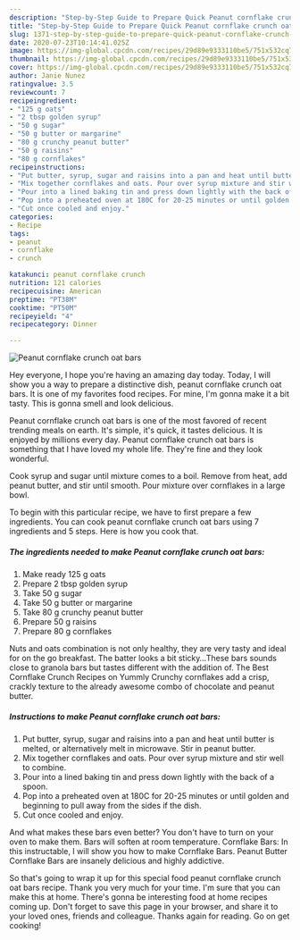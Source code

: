```yaml
---
description: "Step-by-Step Guide to Prepare Quick Peanut cornflake crunch oat bars"
title: "Step-by-Step Guide to Prepare Quick Peanut cornflake crunch oat bars"
slug: 1371-step-by-step-guide-to-prepare-quick-peanut-cornflake-crunch-oat-bars
date: 2020-07-23T10:14:41.025Z
image: https://img-global.cpcdn.com/recipes/29d89e9333110be5/751x532cq70/peanut-cornflake-crunch-oat-bars-recipe-main-photo.jpg
thumbnail: https://img-global.cpcdn.com/recipes/29d89e9333110be5/751x532cq70/peanut-cornflake-crunch-oat-bars-recipe-main-photo.jpg
cover: https://img-global.cpcdn.com/recipes/29d89e9333110be5/751x532cq70/peanut-cornflake-crunch-oat-bars-recipe-main-photo.jpg
author: Janie Nunez
ratingvalue: 3.5
reviewcount: 7
recipeingredient:
- "125 g oats"
- "2 tbsp golden syrup"
- "50 g sugar"
- "50 g butter or margarine"
- "80 g crunchy peanut butter"
- "50 g raisins"
- "80 g cornflakes"
recipeinstructions:
- "Put butter, syrup, sugar and raisins into a pan and heat until butter is melted, or alternatively melt in microwave. Stir in peanut butter."
- "Mix together cornflakes and oats. Pour over syrup mixture and stir well to combine."
- "Pour into a lined baking tin and press down lightly with the back of a spoon."
- "Pop into a preheated oven at 180C for 20-25 minutes or until golden and beginning to pull away from the sides if the dish."
- "Cut once cooled and enjoy."
categories:
- Recipe
tags:
- peanut
- cornflake
- crunch

katakunci: peanut cornflake crunch 
nutrition: 121 calories
recipecuisine: American
preptime: "PT38M"
cooktime: "PT50M"
recipeyield: "4"
recipecategory: Dinner

---
```



![Peanut cornflake crunch oat bars](https://img-global.cpcdn.com/recipes/29d89e9333110be5/751x532cq70/peanut-cornflake-crunch-oat-bars-recipe-main-photo.jpg)

Hey everyone, I hope you're having an amazing day today. Today, I will show you a way to prepare a distinctive dish, peanut cornflake crunch oat bars. It is one of my favorites food recipes. For mine, I'm gonna make it a bit tasty. This is gonna smell and look delicious.

Peanut cornflake crunch oat bars is one of the most favored of recent trending meals on earth. It's simple, it's quick, it tastes delicious. It is enjoyed by millions every day. Peanut cornflake crunch oat bars is something that I have loved my whole life. They're fine and they look wonderful.

Cook syrup and sugar until mixture comes to a boil. Remove from heat, add peanut butter, and stir until smooth. Pour mixture over cornflakes in a large bowl.


To begin with this particular recipe, we have to first prepare a few ingredients. You can cook peanut cornflake crunch oat bars using 7 ingredients and 5 steps. Here is how you cook that.

<!--inarticleads1-->

##### The ingredients needed to make Peanut cornflake crunch oat bars:

1. Make ready 125 g oats
1. Prepare 2 tbsp golden syrup
1. Take 50 g sugar
1. Take 50 g butter or margarine
1. Take 80 g crunchy peanut butter
1. Prepare 50 g raisins
1. Prepare 80 g cornflakes


Nuts and oats combination is not only healthy, they are very tasty and ideal for on the go breakfast. The batter looks a bit sticky…These bars sounds close to granola bars but tastes different with the addition of. The Best Cornflake Crunch Recipes on Yummly Crunchy cornflakes add a crisp, crackly texture to the already awesome combo of chocolate and peanut butter. 

<!--inarticleads2-->

##### Instructions to make Peanut cornflake crunch oat bars:

1. Put butter, syrup, sugar and raisins into a pan and heat until butter is melted, or alternatively melt in microwave. Stir in peanut butter.
1. Mix together cornflakes and oats. Pour over syrup mixture and stir well to combine.
1. Pour into a lined baking tin and press down lightly with the back of a spoon.
1. Pop into a preheated oven at 180C for 20-25 minutes or until golden and beginning to pull away from the sides if the dish.
1. Cut once cooled and enjoy.


And what makes these bars even better? You don&#39;t have to turn on your oven to make them. Bars will soften at room temperature. Cornflake Bars: In this instructable, I will show you how to make Cornflake Bars. Peanut Butter Cornflake Bars are insanely delicious and highly addictive. 

So that's going to wrap it up for this special food peanut cornflake crunch oat bars recipe. Thank you very much for your time. I'm sure that you can make this at home. There's gonna be interesting food at home recipes coming up. Don't forget to save this page in your browser, and share it to your loved ones, friends and colleague. Thanks again for reading. Go on get cooking!
